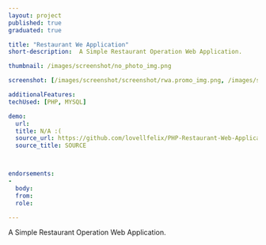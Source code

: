 ```yaml
---
layout: project
published: true
graduated: true

title: "Restaurant We Application"
short-description:  A Simple Restaurant Operation Web Application.

thumbnail: /images/screenshot/no_photo_img.png

screenshot: [/images/screenshot/screenshot/rwa.promo_img.png, /images/screenshot/screenshot/rwa.s2.png, /images/screenshot/screenshot/rwa.s3.png]

additionalFeatures:
techUsed: [PHP, MYSQL]

demo:
  url:
  title: N/A :(
  source_url: https://github.com/lovellfelix/PHP-Restaurant-Web-Application
  source_title: SOURCE



endorsements:
-
  body:
  from:
  role:

---
```


A Simple Restaurant Operation Web Application.
